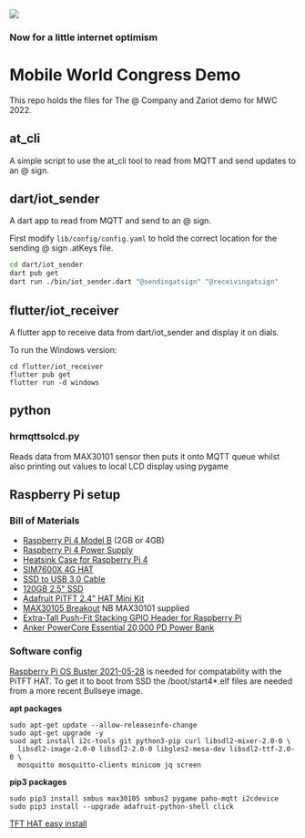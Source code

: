 <img src="https://atsign.dev/assets/img/@dev.png?sanitize=true">

### Now for a little internet optimism

# Mobile World Congress Demo

This repo holds the files for The @ Company and Zariot demo for MWC 2022.

## at_cli

A simple script to use the at_cli tool to read from MQTT and send updates to
an @ sign.

## dart/iot_sender

A dart app to read from MQTT and send to an @ sign.

First modify `lib/config/config.yaml` to hold the correct location for the
sending @ sign .atKeys file.

```bash
cd dart/iot_sender
dart pub get
dart run ./bin/iot_sender.dart "@sendingatsign" "@receivingatsign"
```

## flutter/iot_receiver

A flutter app to receive data from dart/iot_sender and display it on dials.

To run the Windows version:

```
cd flutter/iot_receiver
flutter pub get
flutter run -d windows
```

## python

### hrmqttsolcd.py

Reads data from MAX30101 sensor then puts it onto MQTT queue whilst also
printing out values to local LCD display using pygame

## Raspberry Pi setup

### Bill of Materials

* [Raspberry Pi 4 Model B](https://thepihut.com/products/raspberry-pi-4-model-b?variant=20064052740158) (2GB or 4GB)
* [Raspberry Pi 4 Power Supply](https://thepihut.com/products/raspberry-pi-psu-uk?variant=20064070303806)
* [Heatsink Case for Raspberry Pi 4](https://thepihut.com/products/aluminium-armour-heatsink-case-for-raspberry-pi-4?variant=31139034038334)
* [SIM7600X 4G HAT](https://thepihut.com/products/4g-hat-for-raspberry-pi-lte-cat-4-3g-2g-with-gnss-positioning?variant=39761668374723)
* [SSD to USB 3.0 Cable](https://thepihut.com/products/ssd-to-usb-3-0-cable-for-raspberry-pi?variant=38191015559363)
* [120GB 2.5" SSD](https://thepihut.com/products/wd-green-120gb-2-5-ssd?variant=37628144648387)
* [Adafruit PiTFT 2.4" HAT Mini Kit](https://thepihut.com/products/adafruit-pitft-2-4-hat-mini-kit-320x240-tft-touchscreen?variant=13930056004)
* [MAX30105 Breakout](https://thepihut.com/products/max30105-breakout-heart-rate-oximeter-smoke-sensor?variant=32180290355262) NB MAX30101 supplied
* [Extra-Tall Push-Fit Stacking GPIO Header for Raspberry Pi](https://thepihut.com/products/40-pin-extra-tall-header-push-fit-version-single-shroud)
* [Anker PowerCore Essential 20,000 PD Power Bank](https://smile.amazon.co.uk/gp/product/B08LG2X98F)

### Software config

[Raspberry Pi OS Buster 2021-05-28](https://downloads.raspberrypi.org/raspios_lite_armhf/images/raspios_lite_armhf-2021-05-28/)
is needed for compatability with the PiTFT HAT. To get it to boot from SSD
the /boot/start4*.elf files are needed from a more recent Bullseye image.

**apt packages**

```
sudo apt-get update --allow-releaseinfo-change
sudo apt-get upgrade -y
suod apt install i2c-tools git python3-pip curl libsdl2-mixer-2.0-0 \
  libsdl2-image-2.0-0 libsdl2-2.0-0 libgles2-mesa-dev libsdl2-ttf-2.0-0 \
  mosquitto mosquitto-clients minicom jq screen
```

**pip3 packages**

```
sudo pip3 install smbus max30105 smbus2 pygame paho-mqtt i2cdevice
sudo pip3 install --upgrade adafruit-python-shell click
```

[TFT HAT easy install](https://learn.adafruit.com/adafruit-2-4-pitft-hat-with-resistive-touchscreen-mini-kit/easy-install)